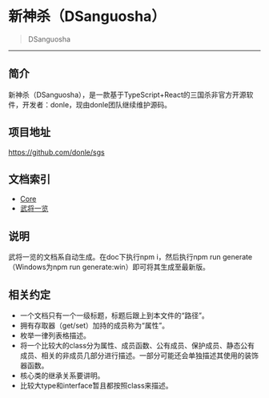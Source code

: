 # 新神杀（DSanguosha）

> DSanguosha

___

## 简介

新神杀（DSanguosha），是一款基于TypeScript+React的三国杀非官方开源软件，开发者：donle，现由donle团队继续维护源码。

## 项目地址

<https://github.com/donle/sgs>

## 文档索引

+ [Core](./core/core_index.md)
+ [武将一览](./characters/characters_index.md)

## 说明

武将一览的文档系自动生成。在doc下执行npm i，然后执行npm run generate（Windows为npm run generate:win）即可将其生成至最新版。

## 相关约定

+ 一个文档只有一个一级标题，标题后跟上到本文件的“路径”。
+ 拥有存取器（get/set）加持的成员称为“属性”。
+ 枚举一律列表格描述。
+ 将一个比较大的class分为属性、成员函数、公有成员、保护成员、静态公有成员、相关的非成员几部分进行描述。一部分可能还会单独描述其使用的装饰器函数。
+ 核心类的继承关系要讲明。
+ 比较大type和interface暂且都按照class来描述。
